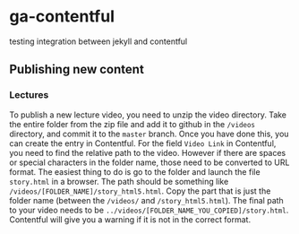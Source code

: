 # ga-contentful
testing integration between jekyll and contentful

## Publishing new content

### Lectures
To publish a new lecture video, you need to unzip the video directory. Take the entire folder from the zip file and add it to github in the `/videos` directory, and commit it to the `master` branch. Once you have done this, you can create the entry in Contentful. For the field `Video Link` in Contentful, you need to find the relative path to the video. However if there are spaces or special characters in the folder name, those need to be converted to URL format. The easiest thing to do is go to the folder and launch the file `story.html` in a browser. The path should be something like `/videos/[FOLDER_NAME]/story_html5.html`. Copy the part that is just the folder name (between the `/videos/` and `/story_html5.html`). The final path to your video needs to be `../videos/[FOLDER_NAME_YOU_COPIED]/story.html`. Contentful will give you a warning if it is not in the correct format.
